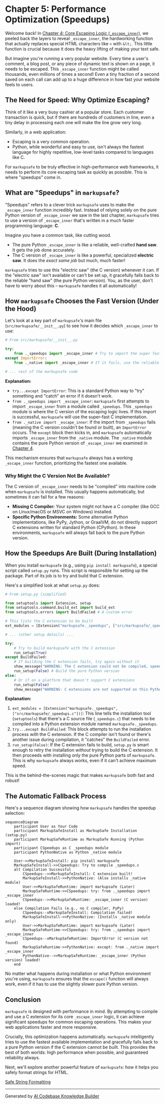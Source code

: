 # Chapter 5: Performance Optimization (Speedups)

Welcome back! In [Chapter 4: Core Escaping Logic (`_escape_inner`)](04_core_escaping_logic____escape_inner___.md), we peeled back the layers to reveal `_escape_inner`, the hardworking function that actually replaces special HTML characters like `<` with `&lt;`. This little function is crucial because it does the heavy lifting of making your text safe.

But imagine you're running a very popular website. Every time a user's comment, a blog post, or any piece of dynamic text is shown on a page, it needs to be escaped. This `_escape_inner` function might be called thousands, even millions of times a second! Even a tiny fraction of a second saved on each call can add up to a huge difference in how fast your website feels to users.

## The Need for Speed: Why Optimize Escaping?

Think of it like a very busy cashier at a popular store. Each customer transaction is quick, but if there are hundreds of customers in line, even a tiny delay in processing each one will make the line grow very long.

Similarly, in a web application:
*   Escaping is a very common operation.
*   Python, while wonderful and easy to use, isn't always the fastest language for highly repetitive, low-level tasks compared to languages like C.

For `markupsafe` to be truly effective in high-performance web frameworks, it needs to perform its core escaping task as quickly as possible. This is where "speedups" come in.

## What are "Speedups" in `markupsafe`?

"Speedups" refers to a clever trick `markupsafe` uses to make the `_escape_inner` function incredibly fast. Instead of relying solely on the pure Python version of `_escape_inner` we saw in the last chapter, `markupsafe` tries to use a version of `_escape_inner` that's written in a much faster programming language: **C**.

Imagine you have a common task, like cutting wood.
*   The pure Python `_escape_inner` is like a reliable, well-crafted **hand saw**. It gets the job done accurately.
*   The C version of `_escape_inner` is like a powerful, specialized **electric saw**. It does the *exact same job* but much, much faster!

`markupsafe` tries to use this "electric saw" (the C version) whenever it can. If the "electric saw" isn't available or can't be set up, it gracefully falls back to the reliable "hand saw" (the pure Python version). You, as the user, don't have to worry about this – `markupsafe` handles it all automatically!

## How `markupsafe` Chooses the Fast Version (Under the Hood)

Let's look at a key part of `markupsafe`'s main file (`src/markupsafe/__init__.py`) to see how it decides which `_escape_inner` to use:

```python
# From src/markupsafe/__init__.py

try:
    from ._speedups import _escape_inner # Try to import the super fast C version
except ImportError:
    from ._native import _escape_inner # If it fails, use the reliable Python version

# ... rest of the markupsafe code
```

**Explanation:**

*   `try...except ImportError`: This is a standard Python way to "try" something and "catch" an error if it doesn't work.
*   `from ._speedups import _escape_inner`: `markupsafe` first attempts to import `_escape_inner` from a module called `_speedups`. This `_speedups` module is where the C version of the escaping logic lives. If this import is successful, `markupsafe` will use the super-fast C implementation.
*   `from ._native import _escape_inner`: If the import from `_speedups` fails (meaning the C version couldn't be found or built), an `ImportError` occurs. The `except` block then kicks in, and `markupsafe` automatically imports `_escape_inner` from the `_native` module. The `_native` module contains the pure Python version of `_escape_inner` we examined in [Chapter 4](04_core_escaping_logic____escape_inner___.md).

This mechanism ensures that `markupsafe` always has a working `_escape_inner` function, prioritizing the fastest one available.

### Why Might the C Version Not Be Available?

The C version of `_escape_inner` needs to be "compiled" into machine code when `markupsafe` is installed. This usually happens automatically, but sometimes it can fail for a few reasons:

*   **Missing C Compiler:** Your system might not have a C compiler (like GCC on Linux/macOS or MSVC on Windows) installed.
*   **Specific Python Environments:** Some alternative Python implementations, like PyPy, Jython, or GraalVM, do not directly support C extensions written for standard Python (CPython). In these environments, `markupsafe` will always fall back to the pure Python version.

## How the Speedups Are Built (During Installation)

When you install `markupsafe` (e.g., using `pip install markupsafe`), a special script called `setup.py` runs. This script is responsible for setting up the package. Part of its job is to try and build that C extension.

Here's a simplified look at what `setup.py` does:

```python
# From setup.py (simplified)

from setuptools import Extension, setup
from setuptools.command.build_ext import build_ext
from setuptools.errors import BuildFailed # A custom error

# This lists the C extension to be built
ext_modules = [Extension("markupsafe._speedups", ["src/markupsafe/_speedups.c"])]

# ... (other setup details) ...

try:
    # Try to build markupsafe with the C extension
    run_setup(True) 
except BuildFailed:
    # If building the C extension fails, try again without it
    show_message("WARNING: The C extension could not be compiled, speedups are not enabled.")
    run_setup(False) # Build the pure Python version
else:
    # Or if on a platform that doesn't support C extensions
    run_setup(False)
    show_message("WARNING: C extensions are not supported on this Python platform.")
```

**Explanation:**

1.  `ext_modules = [Extension("markupsafe._speedups", ["src/markupsafe/_speedups.c"])]`: This line tells the installation tool (`setuptools`) that there's a C source file (`_speedups.c`) that needs to be compiled into a Python extension module named `markupsafe._speedups`.
2.  `try...except BuildFailed`: This block attempts to run the installation process *with* the C extension. If the C compiler isn't found or there's another issue during compilation, it "catches" the `BuildFailed` error.
3.  `run_setup(False)`: If the C extension fails to build, `setup.py` is smart enough to retry the installation *without* trying to build the C extension. It then proceeds with installing only the pure Python parts of `markupsafe`. This is why `markupsafe` always works, even if it can't achieve maximum speed.

This is the behind-the-scenes magic that makes `markupsafe` both fast and robust!

## The Automatic Fallback Process

Here's a sequence diagram showing how `markupsafe` handles the speedup selection:

```mermaid
sequenceDiagram
    participant User as Your Code
    participant MarkupSafeInstall as MarkupSafe Installation (setup.py)
    participant MarkupSafeRuntime as MarkupSafe Running (Python import)
    participant CSpeedups as C _speedups module
    participant PythonNative as Python _native module

    User->>MarkupSafeInstall: pip install markupsafe
    MarkupSafeInstall->>CSpeedups: Try to compile _speedups.c
    alt Compilation Successful
        CSpeedups-->>MarkupSafeInstall: C extension built!
        MarkupSafeInstall->>PythonNative: (Also installs _native module)
        User->>MarkupSafeRuntime: import markupsafe (Later)
        MarkupSafeRuntime->>CSpeedups: try: from ._speedups import _escape_inner
        CSpeedups-->>MarkupSafeRuntime: _escape_inner (C version) loaded!
    else Compilation Fails (e.g., no C compiler, PyPy)
        CSpeedups--xMarkupSafeInstall: Compilation failed!
        MarkupSafeInstall->>PythonNative: (Installs _native module only)
        User->>MarkupSafeRuntime: import markupsafe (Later)
        MarkupSafeRuntime->>CSpeedups: try: from ._speedups import _escape_inner
        CSpeedups--xMarkupSafeRuntime: ImportError (C version not found)
        MarkupSafeRuntime->>PythonNative: except: from ._native import _escape_inner
        PythonNative-->>MarkupSafeRuntime: _escape_inner (Python version) loaded!
    end
```

No matter what happens during installation or what Python environment you're using, `markupsafe` ensures that the `escape()` function will always work, even if it has to use the slightly slower pure Python version.

## Conclusion

`markupsafe` is designed with performance in mind. By attempting to compile and use a C extension for its core `_escape_inner` logic, it can achieve significant speedups for common escaping operations. This makes your web applications faster and more responsive.

Crucially, this optimization happens automatically. `markupsafe` intelligently tries to use the fastest available implementation and gracefully falls back to a pure Python version if the C extension cannot be built. This provides the best of both worlds: high performance when possible, and guaranteed reliability always.

Next, we'll explore another powerful feature of `markupsafe`: how it helps you safely format strings for HTML.

[Safe String Formatting](06_safe_string_formatting_.md)

---

Generated by [AI Codebase Knowledge Builder](https://github.com/The-Pocket/Tutorial-Codebase-Knowledge)
